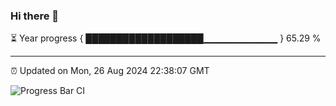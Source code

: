### Hi there 👋

⏳ Year progress { ███████████████████▁▁▁▁▁▁▁▁▁▁▁ } 65.29 %

---

⏰ Updated on Mon, 26 Aug 2024 22:38:07 GMT

![Progress Bar CI](https://github.com/IshwaranRudhara/GIT-ACTION/workflows/Progress%20Bar%20CI/badge.svg)
